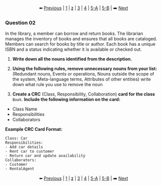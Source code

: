 
<div align="center">

⬅️ [Previous](1.md) | [1](1.md) | [**`2`**](2.md) | [3](3.md) | [4](4.md) | [5-A](5-A.md) | [5-B](5-B.md) | ➡️ [Next](3.md)

</div>


### Question 02

In the library, a member can borrow and return books. The librarian manages the inventory of books and ensures that all books are cataloged. Members can search for books by title or author. Each book has a unique ISBN and a status indicating whether it is available or checked out.

1. **Write down all the nouns identified from the description.**  
2. **Using the following rules, remove unnecessary nouns from your list:**
   (Redundant nouns, Events or operations, Nouns outside the scope of the system, Meta-language terms, Attributes of other entities)
   write down what rule you use to remove the noun

3. **Create a CRC** (Class, Responsibility, Collaboration) **card for the class** `Book`. **Include the following information on the card:** 
- Class Name  
- Responsibilities  
- Collaborators  

**Example CRC Card Format:**  
```
Class: Car
Responsibilities:
- Add car details
- Rent car to customer
- Return car and update availability
Collaborators:
- Customer
- RentalAgent
```

<div align="center">

⬅️ [Previous](1.md) | [1](1.md) | [**`2`**](2.md) | [3](3.md) | [4](4.md) | [5-A](5-A.md) | [5-B](5-B.md) | ➡️ [Next](3.md)

</div>